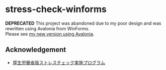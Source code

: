 # stress-check-winforms
**DEPRECATED** This project was abandoned due to my poor design and was rewritten using Avalonia from WinForms.  
Please see [my new version using Avalonia](https://github.com/i0z0m/stress-check-avalonia).

## Acknowledgement
- [厚生労働省版ストレスチェック実施プログラム](https://stresscheck.mhlw.go.jp/)
